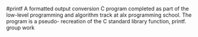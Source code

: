 #printf
A formatted output conversion C program completed as part of the low-level programming and algorithm track at alx programming school. 
The program is a pseudo- recreation of the C standard library function, printf.
group work
